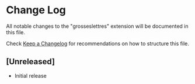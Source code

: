 # Change Log

All notable changes to the "grosseslettres" extension will be documented in this file.

Check [Keep a Changelog](http://keepachangelog.com/) for recommendations on how to structure this file.

## [Unreleased]

- Initial release